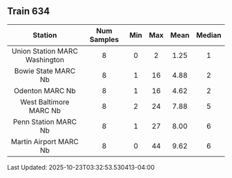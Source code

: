 ## Train 634

| Station | Num Samples | Min | Max | Mean | Median |
| :-----: | :---------: | :-: | :-: | :--: | :----: |
| Union Station MARC Washington | 8 | 0 | 2 | 1.25 | 1 |
| Bowie State MARC Nb | 8 | 1 | 16 | 4.88 | 2 |
| Odenton MARC Nb | 8 | 1 | 16 | 4.62 | 2 |
| West Baltimore MARC Nb | 8 | 2 | 24 | 7.88 | 5 |
| Penn Station MARC Nb | 8 | 1 | 27 | 8.00 | 6 |
| Martin Airport MARC Nb | 8 | 0 | 44 | 9.62 | 6 |


Last Updated: 2025-10-23T03:32:53.530413-04:00